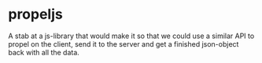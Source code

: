 propeljs
========
A stab at a js-library that would make it so that we could use a similar API to propel on the client, send it to the server and get a finished json-object back with all the data.
